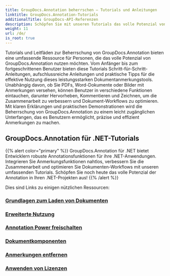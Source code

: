 ```yaml
---
title: GroupDocs.Annotation beherrschen – Tutorials und Anleitungen
linktitle: GroupDocs.Annotation-Tutorials
additionalTitle: GroupDocs-API-Referenzen
description: Schöpfen Sie mit unseren Tutorials das volle Potenzial von GroupDocs.Annotation aus. Verbessern Sie die Zusammenarbeit und optimieren Sie Arbeitsabläufe mit umfassenden Anleitungen und Tipps.
weight: 11
url: /de/
is_root: true
---
```


Tutorials und Leitfäden zur Beherrschung von GroupDocs.Annotation bieten eine umfassende Ressource für Personen, die das volle Potenzial von GroupDocs.Annotation nutzen möchten. Vom Anfänger bis zum fortgeschrittenen Benutzer bieten diese Tutorials Schritt-für-Schritt-Anleitungen, aufschlussreiche Anleitungen und praktische Tipps für die effektive Nutzung dieses leistungsstarken Dokumentanmerkungstools. Unabhängig davon, ob Sie PDFs, Word-Dokumente oder Bilder mit Anmerkungen versehen, können Benutzer in verschiedene Funktionen eintauchen, darunter Hervorheben, Kommentieren und Zeichnen, um die Zusammenarbeit zu verbessern und Dokument-Workflows zu optimieren. Mit klaren Erklärungen und praktischen Demonstrationen wird die Beherrschung von GroupDocs.Annotation zu einem leicht zugänglichen Unterfangen, das es Benutzern ermöglicht, präzise und effizient Anmerkungen zu machen.

## GroupDocs.Annotation für .NET-Tutorials
{{% alert color="primary" %}}
GroupDocs.Annotation für .NET bietet Entwicklern robuste Annotationsfunktionen für ihre .NET-Anwendungen. Integrieren Sie Anmerkungsfunktionen nahtlos, verbessern Sie die Zusammenarbeit und optimieren Sie Dokumenten-Workflows mit unseren umfassenden Tutorials. Schöpfen Sie noch heute das volle Potenzial der Annotation in Ihren .NET-Projekten aus!
{{% /alert %}}

Dies sind Links zu einigen nützlichen Ressourcen:
 
### [Grundlagen zum Laden von Dokumenten](./net/document-loading-essentials/)
### [Erweiterte Nutzung](./net/advanced-usage/)
### [Annotation Power freischalten](./net/unlocking-annotation-power/)
### [Dokumentkomponenten](./net/document-components/)
### [Anmerkungen entfernen](./net/removing-annotations/)
### [Anwenden von Lizenzen](./net/applying-licenses/)


